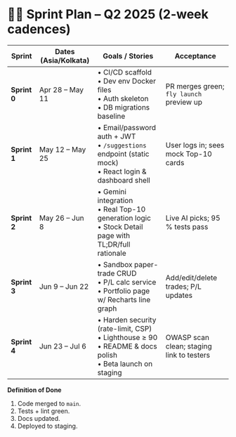 # 🏃‍♂️ Sprint Plan – Q2 2025 (2-week cadences)

| Sprint | Dates (Asia/Kolkata) | Goals / Stories | Acceptance |
|--------|----------------------|-----------------|------------|
| **Sprint 0** | Apr 28 – May 11 | • CI/CD scaffold<br>• Dev env Docker files<br>• Auth skeleton<br>• DB migrations baseline | PR merges green; `fly launch` preview up |
| **Sprint 1** | May 12 – May 25 | • Email/password auth + JWT<br>• `/suggestions` endpoint (static mock)<br>• React login & dashboard shell | User logs in; sees mock Top-10 cards |
| **Sprint 2** | May 26 – Jun 8 | • Gemini integration<br>• Real Top-10 generation logic<br>• Stock Detail page with TL;DR/full rationale | Live AI picks; 95 % tests pass |
| **Sprint 3** | Jun 9 – Jun 22 | • Sandbox paper-trade CRUD<br>• P/L calc service<br>• Portfolio page w/ Recharts line graph | Add/edit/delete trades; P/L updates |
| **Sprint 4** | Jun 23 – Jul 6 | • Harden security (rate-limit, CSP)<br>• Lighthouse ≥ 90<br>• README & docs polish<br>• Beta launch on staging | OWASP scan clean; staging link to testers |

**Definition of Done**  
1. Code merged to `main`.  
2. Tests + lint green.  
3. Docs updated.  
4. Deployed to staging. 
